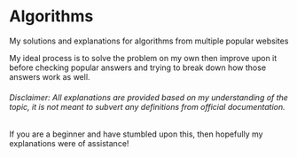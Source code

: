 # Algorithms
My solutions and explanations for algorithms from multiple popular websites

My ideal process is to solve the problem on my own then improve upon it before checking popular answers and trying to break down how those answers work as well.
######    _Disclaimer: All explanations are provided based on my understanding of the topic, it is not meant to subvert any definitions from official documentation._

If you are a beginner and have stumbled upon this, then hopefully my explanations were of assistance!